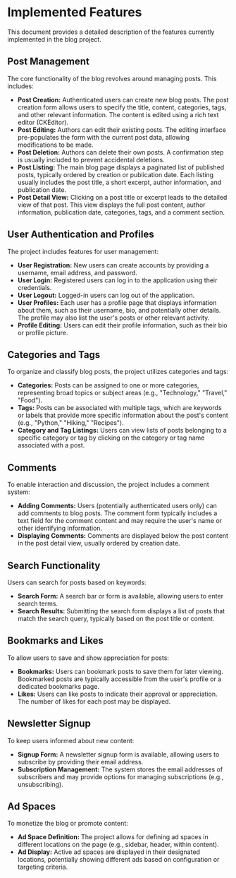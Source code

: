 # Implemented Features

This document provides a detailed description of the features currently implemented in the blog project.

## Post Management

The core functionality of the blog revolves around managing posts. This includes:

*   **Post Creation:** Authenticated users can create new blog posts. The post creation form allows users to specify the title, content, categories, tags, and other relevant information. The content is edited using a rich text editor (CKEditor).
*   **Post Editing:** Authors can edit their existing posts. The editing interface pre-populates the form with the current post data, allowing modifications to be made.
*   **Post Deletion:** Authors can delete their own posts. A confirmation step is usually included to prevent accidental deletions.
*   **Post Listing:** The main blog page displays a paginated list of published posts, typically ordered by creation or publication date. Each listing usually includes the post title, a short excerpt, author information, and publication date.
*   **Post Detail View:** Clicking on a post title or excerpt leads to the detailed view of that post. This view displays the full post content, author information, publication date, categories, tags, and a comment section.

## User Authentication and Profiles

The project includes features for user management:

*   **User Registration:** New users can create accounts by providing a username, email address, and password.
*   **User Login:** Registered users can log in to the application using their credentials.
*   **User Logout:** Logged-in users can log out of the application.
*   **User Profiles:** Each user has a profile page that displays information about them, such as their username, bio, and potentially other details. The profile may also list the user's posts or other relevant activity.
*   **Profile Editing:** Users can edit their profile information, such as their bio or profile picture.

## Categories and Tags

To organize and classify blog posts, the project utilizes categories and tags:

*   **Categories:** Posts can be assigned to one or more categories, representing broad topics or subject areas (e.g., "Technology," "Travel," "Food").
*   **Tags:** Posts can be associated with multiple tags, which are keywords or labels that provide more specific information about the post's content (e.g., "Python," "Hiking," "Recipes").
*   **Category and Tag Listings:** Users can view lists of posts belonging to a specific category or tag by clicking on the category or tag name associated with a post.

## Comments

To enable interaction and discussion, the project includes a comment system:

*   **Adding Comments:** Users (potentially authenticated users only) can add comments to blog posts. The comment form typically includes a text field for the comment content and may require the user's name or other identifying information.
*   **Displaying Comments:** Comments are displayed below the post content in the post detail view, usually ordered by creation date.

## Search Functionality

Users can search for posts based on keywords:

*   **Search Form:** A search bar or form is available, allowing users to enter search terms.
*   **Search Results:** Submitting the search form displays a list of posts that match the search query, typically based on the post title or content.

## Bookmarks and Likes

To allow users to save and show appreciation for posts:

*   **Bookmarks:** Users can bookmark posts to save them for later viewing. Bookmarked posts are typically accessible from the user's profile or a dedicated bookmarks page.
*   **Likes:** Users can like posts to indicate their approval or appreciation. The number of likes for each post may be displayed.

## Newsletter Signup

To keep users informed about new content:

*   **Signup Form:** A newsletter signup form is available, allowing users to subscribe by providing their email address.
*   **Subscription Management:** The system stores the email addresses of subscribers and may provide options for managing subscriptions (e.g., unsubscribing).

## Ad Spaces

To monetize the blog or promote content:

*   **Ad Space Definition:** The project allows for defining ad spaces in different locations on the page (e.g., sidebar, header, within content).
*   **Ad Display:** Active ad spaces are displayed in their designated locations, potentially showing different ads based on configuration or targeting criteria.